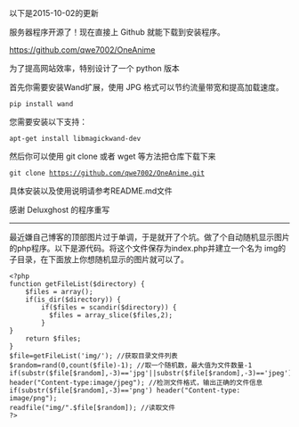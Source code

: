 以下是2015-10-02的更新

服务器程序开源了！现在直接上 Github 就能下载到安装程序。

https://github.com/qwe7002/OneAnime

为了提高网站效率，特别设计了一个 python 版本

首先你需要安装Wand扩展，使用 JPG 格式可以节约流量带宽和提高加载速度。

<code>pip install wand</code>

您需要安装以下支持：

<code>apt-get install libmagickwand-dev</code>

然后你可以使用 git clone 或者 wget 等方法把仓库下载下来

<code>git clone https://github.com/qwe7002/OneAnime.git</code>

具体安装以及使用说明请参考README.md文件

感谢 Deluxghost 的程序重写
<hr>
最近嫌自己博客的顶部图片过于单调，于是就开了个坑。做了个自动随机显示图片的php程序。以下是源代码。将这个文件保存为index.php并建立一个名为 img的子目录，在下面放上你想随机显示的图片就可以了。

<pre><code>&lt;?php
function getFileList($directory) {
    $files = array();
    if(is_dir($directory)) {
        if($files = scandir($directory)) {
          $files = array_slice($files,2);
        }
}
    return $files;
}
$file=getFileList('img/'); //获取目录文件列表 
$random=rand(0,count($file)-1); //取一个随机数，最大值为文件数量-1 
if(substr($file[$random],-3)=='jpg'||substr($file[$random],-3)=='jpeg') header("Content-type:image/jpeg"); //检测文件格式，输出正确的文件信息
if(substr($file[$random],-3)=='png') header("Content-type: image/png"); 
readfile("img/".$file[$random]); //读取文件
?&gt; </code></pre>
